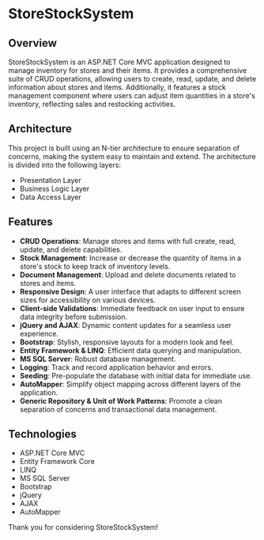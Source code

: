 # StoreStockSystem

## Overview
StoreStockSystem is an ASP.NET Core MVC application designed to manage inventory for stores and their items. It provides a comprehensive suite of CRUD operations, allowing users to create, read, update, and delete information about stores and items. Additionally, it features a stock management component where users can adjust item quantities in a store's inventory, reflecting sales and restocking activities.

## Architecture
This project is built using an N-tier architecture to ensure separation of concerns, making the system easy to maintain and extend. The architecture is divided into the following layers:
- Presentation Layer
- Business Logic Layer
- Data Access Layer

## Features
- **CRUD Operations**: Manage stores and items with full create, read, update, and delete capabilities.
- **Stock Management**: Increase or decrease the quantity of items in a store's stock to keep track of inventory levels.
- **Document Management**: Upload and delete documents related to stores and items.
- **Responsive Design**: A user interface that adapts to different screen sizes for accessibility on various devices.
- **Client-side Validations**: Immediate feedback on user input to ensure data integrity before submission.
- **jQuery and AJAX**: Dynamic content updates for a seamless user experience.
- **Bootstrap**: Stylish, responsive layouts for a modern look and feel.
- **Entity Framework & LINQ**: Efficient data querying and manipulation.
- **MS SQL Server**: Robust database management.
- **Logging**: Track and record application behavior and errors.
- **Seeding**: Pre-populate the database with initial data for immediate use.
- **AutoMapper**: Simplify object mapping across different layers of the application.
- **Generic Repository & Unit of Work Patterns**: Promote a clean separation of concerns and transactional data management.

## Technologies
- ASP.NET Core MVC
- Entity Framework Core
- LINQ
- MS SQL Server
- Bootstrap
- jQuery
- AJAX
- AutoMapper


Thank you for considering StoreStockSystem!

